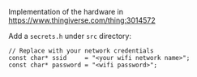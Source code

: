 Implementation of the hardware in https://www.thingiverse.com/thing:3014572

Add a `secrets.h` under `src` directory:

```
// Replace with your network credentials
const char* ssid     = "<your wifi network name>";
const char* password = "<wifi password>";
```
